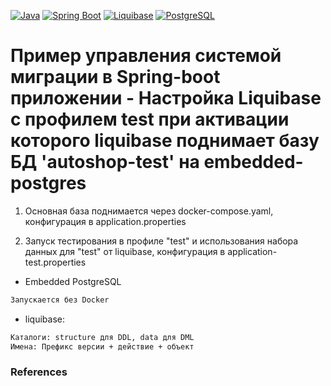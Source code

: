 [![Java](https://img.shields.io/badge/Java-E43222??style=for-the-badge&logo=openjdk&logoColor=FFFFFF)](https://www.java.com/)
[![Spring Boot](https://img.shields.io/badge/Spring_Boot-FFFFFF??style=for-the-badge&logo=Spring)](https://spring.io/projects/spring-boot/)
[![Liquibase](https://img.shields.io/badge/Liquibase-FFFFFF??style=for-the-badge&logo=Liquibase&logoColor=3861F6)](https://www.liquibase.com/)
[![PostgreSQL](https://img.shields.io/badge/PostgreSQL-3E6389??style=for-the-badge&logo=PostgreSQL&logoColor=FFFFFF)](https://www.postgresql.org/)

# Пример управления системой миграции в Spring-boot приложении - Настройка Liquibase с профилем test при активации которого liquibase поднимает базу БД 'autoshop-test' на embedded-postgres
1) Основная база поднимается через docker-compose.yaml, конфигурация в application.properties

2) Запуск тестирования в профиле "test" и использования набора данных для "test" от liquibase, конфигурация в application-test.properties

 - Embedded PostgreSQL
```txt
Запускается без Docker
```

 - liquibase:
```txt
Каталоги: structure для DDL, data для DML
Имена: Префикс версии + действие + объект
```

### References
